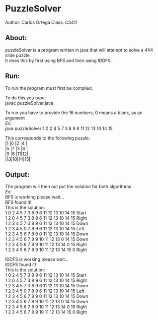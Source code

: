 PuzzleSolver
============
Author: Carlos Ortega
Class: CS411

About:
------
puzzleSolver is a program written in java that will attempt to solve a 4X4 slide puzzle.  
It does this by first using BFS and then using IDDFS.

Run:
----
To run the program must first be compiled.  

To do this you type:  
javac puzzleSolver.java  

To run you have to provide the 16 numbers, 0 means a blank, as an argument  
*Ex:*  
java puzzleSolver 1 0 2 4 5 7 3 8 9 6 11 12 13 10 14 15


This corresponds to the following puzzle:  
|1 |0 |2 |4 |  
|5 |7 |3 |8 |  
|9 |6 |11|12|  
|13|10|14|15|  

Output:
-------
The program will then out put the solution for both algorithms  
*Ex:*  
BFS is working please wait...  
BFS found it!    
This is the solution:  
1 0 2 4 5 7 3 8 9 6 11 12 13 10 14 15   Start  
1 2 0 4 5 7 3 8 9 6 11 12 13 10 14 15   Right  
1 2 3 4 5 7 0 8 9 6 11 12 13 10 14 15   Down  
1 2 3 4 5 0 7 8 9 6 11 12 13 10 14 15   Left  
1 2 3 4 5 6 7 8 9 0 11 12 13 10 14 15   Down  
1 2 3 4 5 6 7 8 9 10 11 12 13 0 14 15   Down  
1 2 3 4 5 6 7 8 9 10 11 12 13 14 0 15   Right  
1 2 3 4 5 6 7 8 9 10 11 12 13 14 15 0   Right  

  
IDDFS is working please wait...  
IDDFS found it!  
This is the solution:  
1 0 2 4 5 7 3 8 9 6 11 12 13 10 14 15   Start  
1 2 0 4 5 7 3 8 9 6 11 12 13 10 14 15   Right  
1 2 3 4 5 7 0 8 9 6 11 12 13 10 14 15   Down  
1 2 3 4 5 0 7 8 9 6 11 12 13 10 14 15   Left  
1 2 3 4 5 6 7 8 9 0 11 12 13 10 14 15   Down  
1 2 3 4 5 6 7 8 9 10 11 12 13 0 14 15   Down  
1 2 3 4 5 6 7 8 9 10 11 12 13 14 0 15   Right  
1 2 3 4 5 6 7 8 9 10 11 12 13 14 15 0   Right
